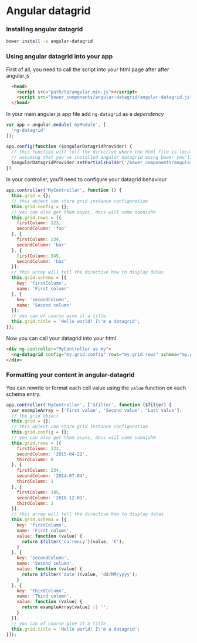 Angular datagrid
========================

### Installing angular datagrid

```bash
bower install -s angular-datagrid
```

### Using angular datagrid into your app

First of all, you need to call the script into your html page after after angular.js

```html
  <head>
    <script src="path/to/angular.min.js"></script>
    <script src="bower_components/angular-datagrid/angular-datagrid.js"></script>
  </head>
```

In your main angular.js app file add `ng-datagrid` as a *dependency*

```js
var app = angular.module('myModule', [
  'ng-datagrid'
]);

app.config(function ($angularDatagridProvider) {
  // this function will tell the directive where the html file is located
  // assuming that you've installed angular datagrid using bower you'll have to write
  $angularDatagridProvider.setPartialsFolder('/bower_components/angular-datagrid/');
})
```

In your controller, you'll need to configure your datagrid behaviour

```js
app.controller('MyController', function () {
  this.grid = {};
  // this object can store grid instance configuration
  this.grid.config = {};
  // you can also get them async, docs will come soonish®
  this.grid.rows = [{
    firstColumn: 123,
    secondColumn: 'foo'
  }, {
    firstColumn: 234,
    secondColumn: 'bar'
  }, {
    firstColumn: 345,
    secondColumn: 'baz'
  }];
  // this array will tell the directive how to display datas
  this.grid.schema = [{
    key: 'firstColumn',
    name: 'First column'
  }, {
    key: 'secondColumn',
    name: 'Second column'
  }];
  // you can of course give it a title
  this.grid.title = 'Hello world! I\'m a datagrid';
});
```

Now you can call your datagrid into your html

```html
<div ng-controller="MyController as my">
  <ng-datagrid config="my.grid.config" rows="my.grid.rows" schema="my.grid.schema" datagrid-title="my.grid.title"></ng-datagrid>
</div>
```

### Formatting your content in angular-datagrid

You can rewrite or format each cell value using the `value` function on each schema entry.

```js
app.controller('MyController', ['$filter', function ($filter) {
  var exampleArray = ['First value', 'Second value', 'Last value'];
  // the grid object
  this.grid = {};
  // this object can store grid instance configuration
  this.grid.config = {};
  // you can also get them async, docs will come soonish®
  this.grid.rows = [{
    firstColumn: 123,
    secondColumn: '2015-04-22',
    thirdColumn: 0
  }, {
    firstColumn: 234,
    secondColumn: '2014-07-04',
    thirdColumn: 1
  }, {
    firstColumn: 345,
    secondColumn: '2018-12-01',
    thirdColumn: 2
  }];
  // this array will tell the directive how to display datas
  this.grid.schema = [{
    key: 'firstColumn',
    name: 'First column',
    value: function (value) {
      return $filter('currency')(value, '€');
    }
  }, {
    key: 'secondColumn',
    name: 'Second column',
    value: function (value) {
      return $filter('date')(value, 'dd/MM/yyyy');
    }
  }, {
    key: 'thirdColumn',
    name: 'Third column',
    value: function (value) {
      return exampleArray[value] || '';
    }
  }];
  // you can of course give it a title
  this.grid.title = 'Hello world! I\'m a datagrid';
}]);
```
